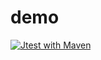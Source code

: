 # demo
[![Jtest with Maven](https://github.com/tmx-kenmotsu/demo/actions/workflows/main.yml/badge.svg)](https://github.com/tmx-kenmotsu/demo/actions/workflows/main.yml)
